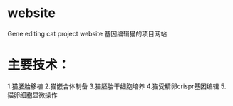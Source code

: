 # website
Gene editing cat project website
基因编辑猫的项目网站
# 主要技术：
1.猫胚胎移植 
2.猫嵌合体制备
3.猫胚胎干细胞培养
4.猫受精卵crispr基因编辑
5.猫卵细胞显微操作
